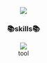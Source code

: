  <div align=center>
<img src="https://github.com/igeonbs/igeonbs/assets/149852287/b72bc089-e459-496e-96a5-03310fbff7da">
</div>
 <div align=center>
      <h3>📚skills📚</h3>
</div>
<div align=center>
 <img src="https://img.shields.io/badge/TypeScript-3178C6?style=flat&logo=TypeScript&logoColor=white"/>
</div>
 <div align=center>
 tool
</div>

